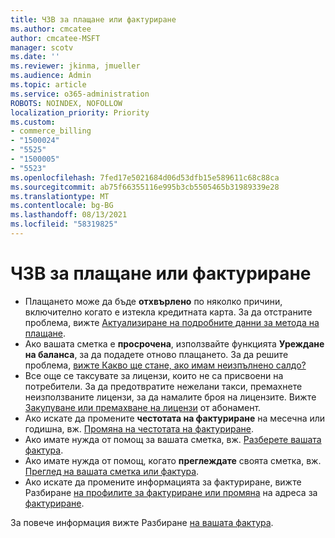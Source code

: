 ```yaml
---
title: ЧЗВ за плащане или фактуриране
ms.author: cmcatee
author: cmcatee-MSFT
manager: scotv
ms.date: ''
ms.reviewer: jkinma, jmueller
ms.audience: Admin
ms.topic: article
ms.service: o365-administration
ROBOTS: NOINDEX, NOFOLLOW
localization_priority: Priority
ms.custom:
- commerce_billing
- "1500024"
- "5525"
- "1500005"
- "5523"
ms.openlocfilehash: 7fed17e5021684d06d53dfb15e589611c68c88ca
ms.sourcegitcommit: ab75f66355116e995b3cb5505465b31989339e28
ms.translationtype: MT
ms.contentlocale: bg-BG
ms.lasthandoff: 08/13/2021
ms.locfileid: "58319825"
---
```

# <a name="billing-or-invoice-faq"></a>ЧЗВ за плащане или фактуриране

- Плащането може да бъде **отхвърлено** по няколко причини, включително когато е изтекла кредитната карта. За да отстраните проблема, вижте [Актуализиране на подробните данни за метода на плащане](https://docs.microsoft.com/microsoft-365/commerce/billing-and-payments/manage-payment-methods#update-payment-method-details).
- Ако вашата сметка е **просрочена**, използвайте функцията **Уреждане на баланса**, за да подадете отново плащането. За да решите проблема, [вижте Какво ще стане, ако имам неизпълнено салдо?](https://docs.microsoft.com/microsoft-365/commerce/billing-and-payments/pay-for-your-subscription#what-if-i-have-an-outstanding-balance)
- Все още се таксувате за лицензи, които не са присвоени на потребители. За да предотвратите нежелани такси, премахнете неизползваните лицензи, за да намалите броя на лицензите. Вижте [Закупуване или премахване на лицензи](https://docs.microsoft.com/microsoft-365/commerce/licenses/buy-licenses) от абонамент.
- Ако искате да промените **честотата на фактуриране** на месечна или годишна, вж. [Промяна на честотата на фактуриране](https://docs.microsoft.com/microsoft-365/commerce/billing-and-payments/change-payment-frequency).
- Ако имате нужда от помощ за вашата сметка, вж. [Разберете вашата фактура](https://docs.microsoft.com/microsoft-365/commerce/billing-and-payments/understand-your-invoice2).
- Ако имате нужда от помощ, когато **преглеждате** своята сметка, вж. [Преглед на вашата сметка или фактура](https://docs.microsoft.com/microsoft-365/commerce/billing-and-payments/view-your-bill-or-invoice).
- Ако искате да промените информацията за фактуриране, вижте Разбиране [на профилите за фактуриране или промяна](https://docs.microsoft.com/microsoft-365/commerce/billing-and-payments/manage-billing-profiles) на адреса за [фактуриране](https://docs.microsoft.com/microsoft-365/commerce/billing-and-payments/change-your-billing-addresses).

За повече информация вижте Разбиране [на вашата фактура](https://docs.microsoft.com/microsoft-365/commerce/billing-and-payments/understand-your-invoice2).